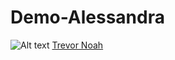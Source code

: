 # Demo-Alessandra
![Alt text](/aleschnider/Demo-Alessandra/master/Mawana.JPG?raw=true)
[Trevor Noah](https://www.youtube.com/watch?v=4DMEekDsN2M)
